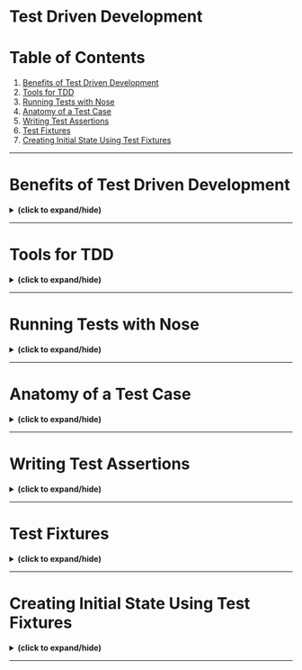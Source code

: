 # Test Driven Development

# Table of Contents
1. [Benefits of Test Driven Development](#tdd_benefits)
2. [Tools for TDD](#tdd_tools)
3. [Running Tests with Nose](#runnnig_tests_with_nose)
4. [Anatomy of a Test Case](#test_case_anatomy)
5. [Writing Test Assertions](#test_assertions)
6. [Test Fixtures](#test_fixtures)
7. [Creating Initial State Using Test Fixtures](#create_initial_state_with_test_fixtures)

---

<a id="tdd_benefits"></a>
# Benefits of Test Driven Development
<details close>
<summary><b>(click to expand/hide)</b></summary>
<!-- MarkdownTOC -->

# Test-Driven Development (TDD) and Its Benefits for DevOps

## What is TDD?
- **Definition:** TDD is a software development approach where unit test cases are written to drive the design of the code.

## Red/Green/Refactor Workflow
- **Red:** Write a failing test case for the desired code functionality.
- **Green:** Write just enough code to make the test case pass.
- **Refactor:** Improve and clean up the code without changing its behavior.

## Benefits of TDD for DevOps
- **Time Efficiency:** Quick test feedback helps developers fix breaks as features are written or modified.
- **Coding Confidence:** Test cases provide a safety net for refactoring and adding new features.
- **Quality Assurance:** Test cases verify that code changes don't introduce new bugs.
- **CI/CD Integration:** Automated testing is crucial for Continuous Integration and Continuous Delivery pipelines.

<!-- /MarkdownTOC -->
</details>

---

<a id="tdd_tools"></a>
# Tools for TDD
<details close>
<summary><b>(click to expand/hide)</b></summary>
<!-- MarkdownTOC -->

# Popular Testing Tools for TDD

## Popular Testing Frameworks for TDD
- **xUnit Series:**
  - **JUnit:** Java
  - **PyUnit/unittest:** Python
  - **NUnit:** .NET
  - **Embunit:** C/C++
- **Other Frameworks:**
  - **Jasmine:** JavaScript
  - **Mocha:** Node.js
  - **SimpleTest:** PHP

## Python Testing Tools
- **PyUnit (unittest):**
  - Built into Python.
  - Familiar to most Python developers.
- **Pytest:**
  - Supports multiple levels of setups and teardowns.
  - Not preferred if PyUnit suffices and to avoid extra dependencies.
- **Doctest:**
  - Allows writing tests in docstrings.
  - Limited and not scalable for complex code.
- **RSpec (for Ruby):**
  - Syntax supported by Python.
  - Good choice for those familiar with Ruby's RSpec.

## Additional Python Testing Tools
- **Nose:**
  - Test runner that enhances output with color and formatting.
  - Can integrate with coverage tools.
- **Coverage Tool:**
  - Measures code coverage percentage.
  - Generates reports on unexecuted code for targeted test case writing.

## Conclusion
- **The xUnit series is highly popular across different programming languages.**
- **PyUnit and Pytest are the most popular for Python testing, with Nose and coverage tools providing additional testing support.**

<!-- /MarkdownTOC -->
</details>

---

<a id="runnnig_tests_with_nose"></a>
# Running Tests with Nose
<details close>
<summary><b>(click to expand/hide)</b></summary>
<!-- MarkdownTOC -->



<!-- /MarkdownTOC -->
</details>

---

<a id="test_case_anatomy"></a>
# Anatomy of a Test Case
<details close>
<summary><b>(click to expand/hide)</b></summary>
<!-- MarkdownTOC -->



<!-- /MarkdownTOC -->
</details>

---

<a id="test_assertions"></a>
# Writing Test Assertions
<details close>
<summary><b>(click to expand/hide)</b></summary>
<!-- MarkdownTOC -->



<!-- /MarkdownTOC -->
</details>

---

<a id="test_fixtures"></a>
# Test Fixtures
<details close>
<summary><b>(click to expand/hide)</b></summary>
<!-- MarkdownTOC -->



<!-- /MarkdownTOC -->
</details>

---

<a id="create_initial_state_with_test_fixtures"></a>
# Creating Initial State Using Test Fixtures
<details close>
<summary><b>(click to expand/hide)</b></summary>
<!-- MarkdownTOC -->



<!-- /MarkdownTOC -->
</details>

---

